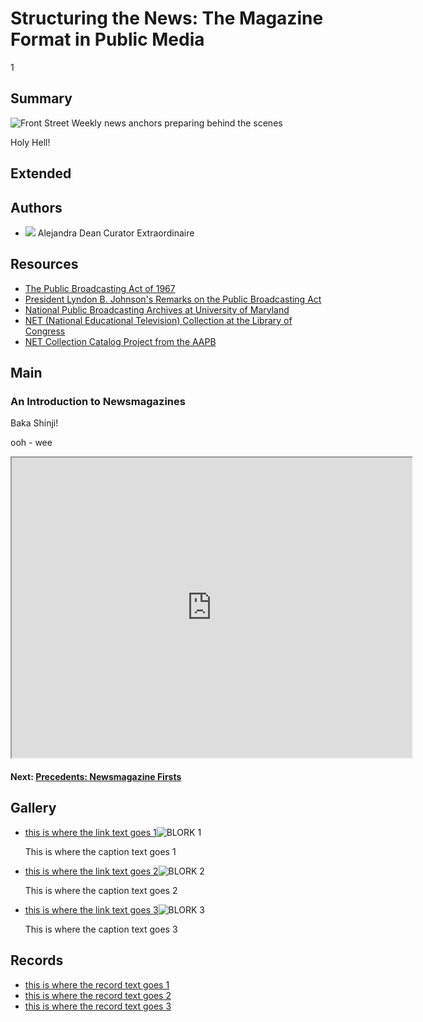 # Structuring the News: The Magazine Format in Public Media

1

## Summary

![Front Street Weekly news anchors preparing behind the scenes](https://s3.amazonaws.com/americanarchive.org/exhibits/AAPB_Exhibit_Newsmagazines_image1.jpg "Front Street Weekly news anchors preparing behind the scenes")

Holy Hell!

## Extended

## Authors

- <img class="img-circle pull-left" src="https://s3.amazonaws.com/americanarchive.org/staff/adeanheadshot.jpg"/>
  <a class="name">Alejandra Dean</a>
  <a class="title">Curator Extraordinaire</a>



## Resources

- [The Public Broadcasting Act of 1967](http://www.cpb.org/aboutpb/act)
- [President Lyndon B. Johnson's Remarks on the Public Broadcasting Act](http://www.cpb.org/aboutpb/act/remarks)
- [National Public Broadcasting Archives at University of Maryland](http://www.lib.umd.edu/special/collections/massmedia/publicandeducationalbroadcasting)
- [NET (National Educational Television) Collection at the Library of Congress](http://www.loc.gov/rr/mopic/tvcoll.html#tele)
- [NET Collection Catalog Project from the AAPB](http://americanarchive.org/about-the-american-archive/projects/net-catalog)

## Main

### An Introduction to Newsmagazines

Baka Shinji!

ooh - wee

<iframe src="https://www.google.com/maps/d/embed?mid=1NJ7ZWitSg9maX_ootO-zmTf2Pq8&hl=en" width="640" height="480"></iframe>

#### Next: [Precedents: Newsmagazine Firsts](/exhibits/newsmagazines/precedents)

## Gallery

- [this is where the link text goes 1](http://www.cpb.org/aboutpb/act)![BLORK 1](https://s3.amazonaws.com/americanarchive.org/exhibits/AAPB_Exhibit_Newsmagazines_image1.jpg "This is where the image goes!  1")<p>This is where the caption text goes 1</p>
- [this is where the link text goes 2](http://www.cpb.org/aboutpb/act)![BLORK 2](https://s3.amazonaws.com/americanarchive.org/exhibits/AAPB_Exhibit_Newsmagazines_image1.jpg "This is where the image goes!  2")<p>This is where the caption text goes 2</p>
- [this is where the link text goes 3](http://www.cpb.org/aboutpb/act)![BLORK 3](https://s3.amazonaws.com/americanarchive.org/exhibits/AAPB_Exhibit_Newsmagazines_image1.jpg "This is where the image goes!  3")<p>This is where the caption text goes 3</p>

## Records

- [this is where the record text goes 1](cpb-aacip_60-70msbm1d)
- [this is where the record text goes 2](cpb-aacip_15-9fj29c7n)
- [this is where the record text goes 3](cpb-aacip_500-9z90dj38)

